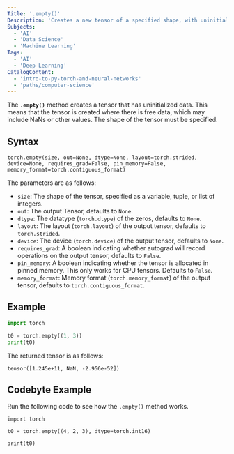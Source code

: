 ```yaml
---
Title: '.empty()'
Description: 'Creates a new tensor of a specified shape, with uninitialized data.'
Subjects:
  - 'AI'
  - 'Data Science'
  - 'Machine Learning'
Tags:
  - 'AI'
  - 'Deep Learning'
CatalogContent:
  - 'intro-to-py-torch-and-neural-networks'
  - 'paths/computer-science'
---
```


The **`.empty()`** method creates a tensor that has uninitialized data. This means that the tensor is created where there is free data, which may include NaNs or other values. The shape of the tensor must be specified.

## Syntax

```pseudo
torch.empty(size, out=None, dtype=None, layout=torch.strided, device=None, requires_grad=False, pin_memory=False, memory_format=torch.contiguous_format)
```

The parameters are as follows:

- `size`: The shape of the tensor, specified as a variable, tuple, or list of integers.
- `out`: The output Tensor, defaults to `None`.
- `dtype`: The datatype (`torch.dtype`) of the zeros, defaults to `None`.
- `layout`: The layout (`torch.layout`) of the output tensor, defaults to `torch.strided`.
- `device`: The device (`torch.device`) of the output tensor, defaults to `None`.
- `requires_grad`: A boolean indicating whether autograd will record operations on the output tensor, defaults to `False`.
- `pin_memory`: A boolean indicating whether the tensor is allocated in pinned memory. This only works for CPU tensors. Defaults to `False`.
- `memory_format`: Memory format (`torch.memory_format`) of the output tensor, defaults to `torch.contiguous_format`.

## Example

```py
import torch

t0 = torch.empty((1, 3))
print(t0)
```

The returned tensor is as follows:

```shell
tensor([1.245e+11, NaN, -2.956e-52])
```

## Codebyte Example

Run the following code to see how the `.empty()` method works.

```codebyte/python
import torch

t0 = torch.empty((4, 2, 3), dtype=torch.int16)

print(t0)
```
